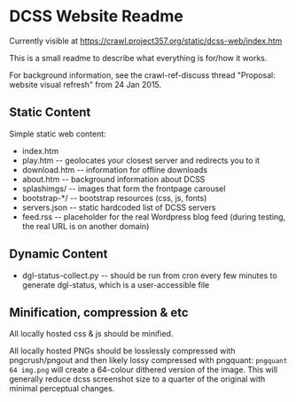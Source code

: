 # DCSS Website Readme

Currently visible at https://crawl.project357.org/static/dcss-web/index.htm

This is a small readme to describe what everything is for/how it works.

For background information, see the crawl-ref-discuss thread "Proposal: website visual refresh" from 24 Jan 2015.

## Static Content

Simple static web content:

* index.htm
* play.htm -- geolocates your closest server and redirects you to it
* download.htm -- information for offline downloads
* about.htm -- background information about DCSS
* splashimgs/ -- images that form the frontpage carousel
* bootstrap-\*/ -- bootstrap resources (css, js, fonts)
* servers.json -- static hardcoded list of DCSS servers
* feed.rss -- placeholder for the real Wordpress blog feed (during testing, the real URL is on another domain)

## Dynamic Content

* dgl-status-collect.py -- should be run from cron every few minutes to generate dgl-status, which is a user-accessible file

## Minification, compression & etc

All locally hosted css & js should be minified.

All locally hosted PNGs should be losslessly compressed with pngcrush/pngout and then likely lossy compressed with pngquant: `pngquant 64 img.png` will create a 64-colour dithered version of the image. This will generally reduce dcss screenshot size to a quarter of the original with minimal perceptual changes.
